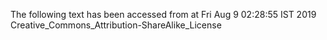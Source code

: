 The following text has been accessed from at Fri Aug 9 02:28:55 IST 2019
Creative_Commons_Attribution-ShareAlike_License

